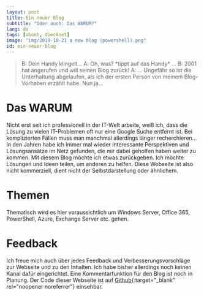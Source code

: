 ```yaml
---
layout: post
title: Ein neuer Blog
subtitle: "Oder auch: Das WARUM?"
lang: de
tags: [about, diecknet]
image: "img/2019-10-21 a new blog (powershell).png"
id: ein-neuer-blog
---
```

> B: Dein Handy klingelt...
> A: Oh, was? \*tippt auf das Handy\* ...
> B: 2001 hat angerufen und will seinen Blog zurück!
> A: ...
Ungefähr so ist die Unterhaltung abgelaufen, als ich der ersten Person von meinem Blog-Vorhaben erzählt habe. Nun ja...
# Das WARUM
Nicht erst seit ich professionell in der IT-Welt arbeite, weiß ich, dass die Lösung zu vielen IT-Problemen oft nur eine Google Suche entfernt ist. Bei komplizierten Fällen muss man manchmal allerdings länger recherchieren... In den Jahren habe ich immer mal wieder interessante Perspektiven und Lösungsansätze im Netz gefunden, die mir dabei geholfen haben weiter zu kommen. 
Mit diesem Blog möchte ich etwas zurückgeben. Ich möchte Lösungen und Ideen teilen, um anderen zu helfen. Diese Webseite ist also nicht kommerziell, dient nicht der Selbstdarstellung oder ähnlichem.
# Themen
Thematisch wird es hier voraussichtlich um Windows Server, Office 365, PowerShell, Azure, Exchange Server etc. gehen.
# Feedback
Ich freue mich auch über jedes Feedback und Verbesserungsvorschläge zur Webseite und zu den Inhalten. Ich habe bisher allerdings noch keinen Kanal dafür eingerichtet. Eine Kommentarfunktion für den Blog ist noch in Planung. Der Code dieser Webseite ist auf [Github](https://github.com/diecknet/diecknet-blog){:target="_blank" rel="noopener noreferrer"} einsehbar.